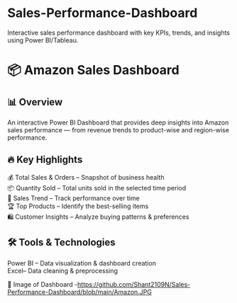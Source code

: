 # Sales-Performance-Dashboard
Interactive sales performance dashboard with key KPIs, trends, and insights using Power BI/Tableau.
# 📦 Amazon Sales Dashboard

## 📊 Overview
An interactive Power BI Dashboard that provides deep insights into Amazon sales performance — from revenue trends to product-wise and region-wise performance.  

## 🔥 Key Highlights
💰 Total Sales & Orders – Snapshot of business health  
📦 Quantity Sold – Total units sold in the selected time period  
📅 Sales Trend – Track performance over time  
🏆 Top Products – Identify the best-selling items  
🛍 Customer Insights – Analyze buying patterns & preferences  

## 🛠 Tools & Technologies
Power BI – Data visualization & dashboard creation  
Excel– Data cleaning & preprocessing  

 📂 Image of Dashboard
 -https://github.com/Shant2109N/Sales-Performance-Dashboard/blob/main/Amazon.JPG
